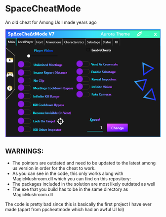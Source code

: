 # SpaceCheatMode
An old cheat for Among Us I made years ago

<p align="center">
  <img src="/images/Preview.png" />
</p>

## WARNINGS:
- The pointers are outdated and need to be updated to the latest among us version in order for the cheat to work.
- As you can see in the code, this only works along with MagicMushroom.dll which you can find on this repository: 
- The packages included in the solution are most likely outdated as well
- The exe that you build has to be in the same directory as MagicMushroom.dll

The code is pretty bad since this is basically the first project I have ever made (apart from ppcheatmode which had an awful UI lol)
